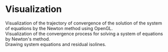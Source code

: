 # Visualization
Visualization of the trajectory of convergence of the solution of the system of equations by the Newton method using OpenGL.<br>
Visualization of the convergence process for solving a system of equations by Newton's method.<br>
Drawing system equations and residual isolines.